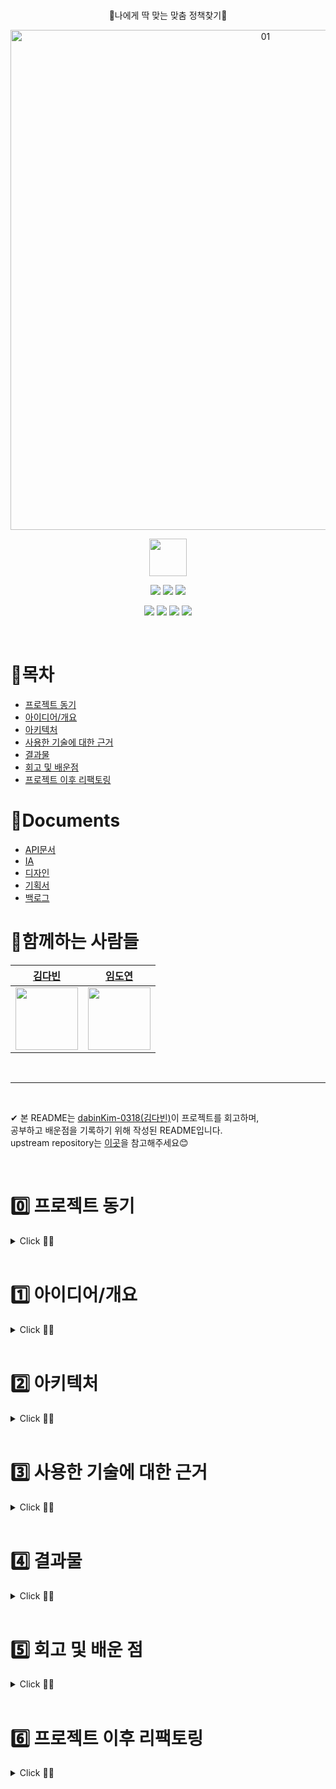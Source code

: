 
<br />
<p align='center'>
🥄나에게 딱 맞는 맞춤 정책찾기🥄
 </p>

 
<p align='center'>
<img width="800" alt="01" src="https://user-images.githubusercontent.com/84564695/180598164-f600814c-1820-43b1-afc8-6062b51060fb.png">
 </p>
 
 <p align='center'>
 <a href='https://play.google.com/store/apps/details?id=com.fork.spoonfeed'><img height="60px" src='https://play.google.com/intl/en/badges/images/generic/ko_badge_web_generic.png'/></a>
 </p>
 
<p align='center'>
    <img src="https://img.shields.io/badge/kotlin-v1.6.21-blue?logo=kotlin"/>
    <img src="https://img.shields.io/badge/Retrofit2-v2.9.0-green?logo=Retrofit2"/>
    <img src="https://img.shields.io/badge/Hilt-v2.40.5-yellow?logo=Hilt"/>
 </p>
<p align='center'>
    <img src="https://img.shields.io/badge/Moshi-v1.12.0-brightgreen?logo=Moshi"/>
    <img src="https://img.shields.io/badge/Lifecycle-v2.4.1-blue?logo=Lifecycle"/>
    <img src="https://img.shields.io/badge/OkHttp-v4.9.2-orange?logo=OkHttp"/>
    <img src="https://img.shields.io/badge/Timber-v5.0.1-blue?logo=Ttimber">
</p>

<br>

# 📌목차

- [프로젝트 동기](#reason)
- [아이디어/개요](#outline)
- [아키텍처](#structure)
- [사용한 기술에 대한 근거](#why)
- [결과물](#outputs)
- [회고 및 배운점](#learn)
- [프로젝트 이후 리팩토링](#update)


# 📌Documents
- [API문서](https://www.spoonfeed.kr/api-docs/)  
- [IA](https://www.figma.com/file/p7g2MUXTPQI099H5AhXclZ/DnD?node-id=268%3A431)
- [디자인](https://www.figma.com/file/p7g2MUXTPQI099H5AhXclZ/DnD?node-id=1030%3A12107)  
- [기획서](https://www.notion.so/21b083c5d23c41debb77ad698aaa7e65)
- [백로그](https://www.notion.so/60d9b1efc7d246b5842e1798ff1ed458?v=970b9be635df4dd985141c846728209e)



# 📌함께하는 사람들

| [김다빈](https://github.com/dabinKim-0318)                | [임도연](https://github.com/dddooo9)                |          
| ------------------------------------------------------- | -------------------------------------------------------- | 
| <img src="https://user-images.githubusercontent.com/84564695/190450439-e798897d-8049-421e-b54c-919a582a6c5d.png" width="100"> | <img src="https://user-images.githubusercontent.com/64943924/150619859-8b5f6706-3627-4b7c-a1b8-7b06a633af64.png" width="100"> | 

  <br>
  
***

<br />

✔ 본 README는 [dabinKim-0318(김다빈)](https://github.com/dabinKim-0318)이 프로젝트를 회고하며,      
공부하고 배운점을 기록하기 위해 작성된 README입니다.    
upstream repository는 [이곳](https://github.com/dnd-side-project/dnd-6th-5-android)을 참고해주세요😊      
  
  
  <br>
  
# 0️⃣ 프로젝트 동기 <a name = "reason"></a>

<details>
   <summary> Click 🙋‍♀️</summary>
<br />

- 첫 번째 대외활동이 끝난 후 팀프로젝트에 대한 아쉬움과 재미를 느껴 
- 현업 개발자, 디자이너분들과 함께 하나의 프로젝트를 완성해볼 수 있는 DND에서 안드로이드 개발자로 참여했습니다. 
- 8주간 기획부터 개발, 릴리즈까지 경험해볼 수 있었습니다.
- 개발자로서의 마인드셋, 더 좋은 코드를 짜기 위한 방법 등 프로젝트를 시작하기 전보다
- 훨씬 많이 배우고 좋은 사람들도 알아갈 수 있었던 소중한 시간이었습니다.

</details>

<br>


# 1️⃣ 아이디어/개요 <a name = "outline"></a>

<details>
   <summary> Click 🙋‍♀️</summary>
<br />



  <img width="800" src = "https://user-images.githubusercontent.com/84564695/188052319-cb84d408-84d7-4c52-bf15-d4162fa9080a.png" />   

<br><br />
 
스푼피드는, 수많은 정책들 사이에서 혼란스러운 사회초년생들에게  
***맞춤 정책 정보를 쉽고 편리하게 제공하는 서비스***입니다      

현재 제공 되는 3가지 핵심 기능은 다음과 같습니다.

✔ 연령, 소득 등의 필터링을 통해 자신이 신청할 수 있는 정책 찾기   
✔ 정책 상세 정보를 확인하고 바로 신청하러 가기  
✔ 비슷한 조건을 가진 다른 사용자의 후기를 확인하는 커뮤니티  


</details>

<br>

# 2️⃣ 아키텍처  <a name = "structure"></a>

<details>
   <summary> Click 🙋‍♀️</summary>
<br />

  <img width="300" src = "https://user-images.githubusercontent.com/84564695/184577351-59081ffd-2860-47b7-9da2-f093c633d71a.JPG" />

 팀원끼리 프로젝트 아키텍쳐에 대해 논의했고, 모바일 앱 사용자 환경을 올바르게 제공하기 위해 안드로이드 권장 아키텍쳐를 공부하고 프로젝트에 적용하기로 했습니다.  data / domain / presentation 로 layer를 나누고 패키징을 통해 관심사를 분리했습니다.  특히 권장 아키텍쳐에서 강조하는 2가지 원칙인 "UI 기반 클래스를 가볍게 하기",  "UI와 Model(모델)을 분리하기" 규칙을 잘 지키고 있는가?를 생각하며 설계하기 위해 노력했습니다. 디자인 패턴으로는, Repository Pattern 을 사용해 DataSource 캡슐화했습니다. ViewModel, LiveData 등의 Jetpack Component를 활용해 UI Controller의 과도한 책임을 막고 역할을 분리했습니다.

<p align='center'>
 <img width="900" src = "https://user-images.githubusercontent.com/84564695/187017988-ac6d085d-e9b9-4ffd-81f5-f4d64f44fade.png" />
 </p>
이전 프로젝트에서는 단순히 MVVM을 "사용"했다는 것에 그쳤던 것 같았습니다. 그래서 바통 프로젝트에서는 안드로이드 공식문서를 보고 제 나름의 언어로 해석하고 이해하며 세부적인 항목까지 공부해보고 싶다는 생각이 들었고, 아키텍쳐의 중요 개념들을 조직화하고 정리해봤습니다. 특히 UI Layer 구조, UI Layer에서 사용되는 단어의 개념을 깊게 고찰하고 고민했던 부분이 가장 기억에 남습니다. "stateHolders"는 UI State를 생성하는 역할을 하며 공식문서에서 ViewModel을 예로 들고 있습니다. "ViewModel은 StateHolders이다" 와 같은 단어의 개념을 아는게 사소한 일이라고 생각했습니다. 하지만 ViewModel안에서 정의될 UI state 개념과도 관련이 있어 전체적인 구조를 이해하는 데 매우 중요하고 개발자들 사이에서의 커뮤니케이션을 위해서도 반드시 숙지하고 있어야 하는 부분이라는 걸 깨달았습니다. 

#### 👉공부하며 작성했던 블로그 포스팅입니다!
| Bolg Link | 
| ------ |
| [[안드로이드 공식문서 파헤치기] 클린 아키텍쳐의 모든 것!](https://url.kr/8m15qg) | 
| [[안드로이드] 멀티모듈](https://url.kr/8m15qg) | 

</details>

<br>

# 3️⃣ 사용한 기술에 대한 근거  <a name = "why"></a>

<details>
   <summary> Click 🙋‍♀️</summary>
<br />

- 각 Stack의 링크를 클릭하시면 공부하며 작성했던 포스팅으로 이동합니다!

| Category | Stack  | Reason |
|:---|:---|:---|
| Jetpack Components | [Room](https://velog.io/@dabin/%EC%95%88%EB%93%9C%EB%A1%9C%EC%9D%B4%EB%93%9CSQLite) | 유저가 신고한 사용자의 id를 저장 후 컨텐츠를 필터링하기 위해 Room을 사용했습니다. 신고한 유저가 없을 경우 반드시 서버에서 데이터를 요청할 필요가 없기 때문에 local에 데이터를 저장해 사용하기로 결정했습니다. 신고 횟수에 제한이 없고 저장해야할 id의 수가 많아질 수 있다는 점을 고려해 sharedPreferences 대신 Room을 선택했습니다. |
| |[LiveData](https://velog.io/@dabin/%EC%95%88%EB%93%9C%EB%A1%9C%EC%9D%B4%EB%93%9C-%EA%B3%B5%EC%8B%9D%EB%AC%B8%EC%84%9C-%ED%8C%8C%ED%97%A4%EC%B9%98%EA%B8%B0-LiveData%EC%9D%98-%EB%AA%A8%EB%93%A0-%EA%B2%83) | 최신 data가 생명주기에 따라 자동으로 업데이트 되도록하기 위해 LiveData를 사용했습니다  |
| |[ViewModel](https://velog.io/@dabin/%EC%95%88%EB%93%9C%EB%A1%9C%EC%9D%B4%EB%93%9CviewModel-%EC%83%9D%EC%84%B1%EC%97%90-%EB%8C%80%ED%95%9C-%EA%B3%A0%EC%B0%B0) | 인스턴스가 소멸된 후 다시 onCreate 가 호출되며 인스턴스로 새로 생성되어도 데이터가 초기화되지 않도록 ViewModel을 사용했습니다. onSaveInstanceState()로 UI Data를 저장할 수도 있었겠지만, 대량의 UI Data를 복원하기에 적합하지 않다고 판단했습니다. 또한 서버, 데이터베이스에 접근하는 코드를 UI Controller와 분리하기 위해 ViewModel을 사용했습니다.
| |[DataBinding](https://velog.io/@dabin/%EC%95%88%EB%93%9C%EB%A1%9C%EC%9D%B4%EB%93%9CDataBinding) | findViewById 메서드에 비해, null safety, type safety 부분에서 장점이 있는 DataBinding을 사용했습니다. ViewBinding이 DataBinding보다 퍼포먼스 효율, 용량 측면에서 장점이 있지만 DataBinding은 ViewBinding역할을 할 수 있을 뿐더러, 레이아웃에서 데이터 연결 작업을 통한 역할 분리를 위해 DataBinding을 선택했습니다. |
| Dependency Injection | Hilt | 클래스간 결합도를 낮추고 원활한 리팩토링을 위해 DI를 적용했습니다. ViewModel에 대한 의존성 주입을 구현하기 편리하고 각 컴포넌트의 라이프 사이클을 자동으로 관리해주는 Hilt를 DI Framework로 활용했습니다. Hilt가 Dagger2를 기반으로 만들어졌기 때문에 Hilt에 대한 이해를 높이기 위해 Dagger2도 함께 공부할 계획입니다 |
| Network | Retrofit | 안드로이드 통신 라이브러리의 역사를 공부하면서 Deprecated된 라이브러리들과(HttpClient 등) Volley, OkHttp, Retrofit의 장단점을 비교하며 공부했습니다. 그 결과 개인적으로는 Annotation으로 HTTP 메소드를 정의해서 사용하는 Retrofit이 전체 구조를 파악하기 더 좋은 것 같아 Retrofit을 선택했습니다. JSON을 파싱해주는 Converter 연동을 지원해주기 때문에 Gson 라이브러리와 함께 사용하기 위해 선택했습니다.    |
|  |[OkHttp3](https://velog.io/@dabin/%EC%95%88%EB%93%9C%EB%A1%9C%EC%9D%B4%EB%93%9C-Android-%ED%86%B5%EC%8B%A0-%EB%9D%BC%EC%9D%B4%EB%B8%8C%EB%9F%AC%EB%A6%AC%EC%9D%98-%EC%97%AD%EC%82%AC#android-%ED%86%B5%EC%8B%A0-%EB%9D%BC%EC%9D%B4%EB%B8%8C%EB%9F%AC%EB%A6%AC%EC%9D%98-%EC%97%AD%EC%82%AC) |  Intercepter를 통해 API가 통신되는 모든 활동을 모니터링하고, 서버 통신 시간을 조절하기 위해 사용했습니다. 또한 Retrofit2을 사용했기 때문에, Retrofit2가 의존하는 OkHttp3를 함께 사용하는게 좋겠다고 생각했습니다. |
| Asynchronous Processing | [Coroutine](https://velog.io/@dabin/%EC%95%88%EB%93%9C%EB%A1%9C%EC%9D%B4%EB%93%9C-%EC%BD%94%EB%A3%A8%ED%8B%B4-%EC%8B%A4%EC%8A%B5) | api요청 시 callback을 사용하지 않고 비동기 처리를 하기 위해 Coroutine을 사용했습니다.  직관적인 함수 사용을 통해 코드의 가독성도 높일 수 있었습니다 |
| Third Party Library | Social Login | 사용자의 회원가입 과정의 번거로움을 피하기 위해 네이버, 카카오 SDK를 사용해 소셜 로그인을 구현했습니다. |
|  | Lottie | 스플래시 화면에서 애니메이션 처리가 필요했고, 고품질 애니메이션을 처리할 때 발생할 수 있는 OOM을 피하기 위해 애니메이션 라이브러리를 사용하기로 결정했습니다. 그중 백터 기반이라 용량이 적고 적용이 간단한 Lottie라이브러리를 활용했습니다. |
|  |Timber | 릴리즈 버전에서 로그를 출력하지 않고, 태그를 별도로 입력하지 않아도 되는 Timber을 사용해 Log를 남겼습니다 |
|  |Gson | Json형식인 응답 데이터를 java로 파싱하기 위해 Gson라이브러리를 사용했습니다.  |
| Strategy | Git Flow |   </li> <li><a href="https://github.com/dnd-side-project/dnd-6th-5-android/wiki/%EB%B8%8C%EB%9E%9C%EC%B9%98-%EC%A0%84%EB%9E%B5">브랜치 전략</a></li> <li><a href="https://github.com/dnd-side-project/dnd-6th-5-android/wiki/%EC%BD%94%EB%93%9C-%EC%BB%A8%EB%B2%A4%EC%85%98">코드 컨벤션</a></li>  <li><a href="https://github.com/dnd-side-project/dnd-6th-5-android/wiki/%EC%BB%A4%EB%B0%8B-%EC%BB%A8%EB%B2%A4%EC%85%98">커밋 컨벤션</a> |
| CI/CD | GitHub Action| Github Action으로 Build 과정을 검사했습니다. develop 브랜치로 병합 이후 발생한 손상을 즉시 해결 함으로 추후 손상을 해결하는 시간을 줄였습니다. |
| Other Tool | Slack, Notion, Figma, Postman | 팀원간 이슈 알림을 위해 Slack을 사용했고, 작업 진행상황공유와 디자인 작업, 백엔드 파트원과의 커뮤니케이션 등을 위해 해당 Tool들을 사용했습니다 |

</details>


<br>

# 4️⃣ 결과물  <a name = "outputs"></a>

<details>
   <summary> Click 🙋‍♀️</summary>
<br />

### 홈, 맞춤 정책 찾기   

https://user-images.githubusercontent.com/84564695/180599170-e25d2752-1d93-4700-90eb-12dd085dfacd.mp4

- 홈
  - 맞춤 정책 찾으러가기     
  - 전체, 주거, 금융 카테고리 별 정책 리스트 보기 
  - 관심있는 정책 모아보기  
- 맞춤 정책 찾기
  - 나이, 혼인여부, 재직여부, 회사규모, 중위소득, 연소득, 순자산, 세대주 여부 등의 필터링    
  - 맞춤정책 찾기 완료 다이어로그


### 맞춤 정책 자세히보기
https://user-images.githubusercontent.com/84564695/180598776-b9f9fc54-3eaa-4cb7-adb0-f262de9e5bfe.mp4

- 리스트
  - 맞춤정책 리스트로 확인하기     
  - 카테고리변경Bottomsheet  
  - 관심있는 맞춤정책 찜하기

- 상세페이지
  - 정책 지원내용, 신청 방법 등 확인하기    
  - 관심있는 맞춤정책 찜하기      
  - 정책 사이트 바로가기



### 커뮤니티
https://user-images.githubusercontent.com/84564695/180598819-65abf15b-cb4d-4b55-a886-6f97edbfffcd.mp4

- 게시글
  - 게시글리스트로 확인하기
  - 게시글 작성하기
  - 댓글 기능
- 검색
  - 카테고리별 게시글 검색

### 마이페이지


https://user-images.githubusercontent.com/84564695/184608951-3c1b241b-7309-47f0-a319-a1e1acfa6d84.mp4



- 개인정보 변경
- 관심정책 바로가기
- 작성한 게시글 바로가기
- 로그아웃
- 회원탈퇴
</details>


<br>

# 5️⃣ 회고 및 배운 점 <a name = "learn"></a>
<details>
   <summary> Click 🙋‍♀️</summary>
<br />

## ✔ 커뮤니케이션 부분
### ◼ 전면 온라인 회의
당시 코로나19가 매우 심각한 상황이었기에 프로젝트는 100% 온라인 회의로 진행되었습니다. 전면 온라인 회의로 진행한 프로젝트는 처음이었기에 다른 안드로이드 파트원뿐만 아니라 디자인, 백엔드 개발자 분들과의 원활한 소통을 위해 노력했습니다. 슬랙, 노션, 디스코드를 활용해 팀원들과 소통하였고 각 파트별 이슈관리 보드를 통해 작업 내역을 실시간으로 공유했습니다. 특히 클라이언트의 개발 진행상황을 표시하기 위해 [백로그](https://www.notion.so/60d9b1efc7d246b5842e1798ff1ed458?v=970b9be635df4dd985141c846728209e)를 작성하고 담당자, 구현여부를 작성했습니다. 클라이언트와 백엔드 개발자들이 개발과 관련된 부분에서 빠르게 소통할 수 있도록 개발자 단톡방을 따로 만들어 기술적인 문제에 신속하고 피드백할 수 있었습니다.

<br />

## ✔ 기술적인 부분
### ◼ Github Action Build Check CI 작성
반복되는 병합 과정에서 기존 Application을 손상시키지 않도록 확인하기 위해 Github Action을 이용했습니다. 중간, 최종 발표등의 데드라인이 정해진 프로젝트였기 때문에 Develop Branch에 급하게 들어오는 병합 내용에 다양한 Build 에러가 많았습니다. 이를 통한 손상을 줄이고자 Github Action으로 Build 과정을 검사했습니다. 병합 이후 발생한 손상을 즉시 해결 함으로 추후 손상을 해결하는 시간을 줄이고 개발에 집중할 수 있었습니다.

<br />

### ◼ 사용자 관점에서 코드 작성하기
개발을 하면서 단순히 기능구현에만 목적을 두고 코드를 작성하기 보다 '내가 사용자라면 이부분이 불편하지 않을까?', '여기를 개선하면 조금 더 편리하게 사용할 수 있지 않을까?'같은 생각을 하면서 개발에 임했습니다. 아이템을 정렬하는 BottomSheetDialog에서 항목 선택을 마친 후 X를 누를 때 딜레이되는 순간이 없어서 마지막에 어떤 항목을 선택했는 지 확인하기 힘들었습니다. 그래서 BottomSheetDialog가 dismiss될 때 약간의 딜레이가 되는 기능을 추가하는 등 사소한 부분이라도 사용자 관점에서 고민하며 더 나은 방법을 고민했습니다.

<br />

### ◼ 아쉬운 점- 성능 개선에 대한 고민
프로젝트에서 RecyclerView를 사용하는 화면이 많았습니다. 정책 리스트를 불러오는 화면에서 버벅이는 현상을 발견하였고, 프로젝트 이후 NestedScrollView안에 RecyclerView를 사용한 해 RecyclerView의 재활용 매커니즘이 동작하지 않아 생긴 문제라는 것을 알게됐습니다. 이를 계기로 지금까지 "동작하는 코드"에만 집중하고, "성능 최적화"에 대한 고민은 하지 않았다는 걸 깨닫게 되었습니다. 그래서 사용하는 기술의 동작방식을 깊게 공부하며 성능을 개선시킬 수 있는 부분을 고민하고 적용하기 위해 노력하게 되었습니다.

#### 👉공부하며 작성했던 블로그 포스팅입니다!
| Bolg Link | 
| ------ | 
| [[안드로이드 공식문서 파헤치기] ScrollView, NestedScrollView, ConcatAdapter의 모든 것!](https://velog.io/@dabin/%EC%95%88%EB%93%9C%EB%A1%9C%EC%9D%B4%EB%93%9C-%EA%B3%B5%EC%8B%9D%EB%AC%B8%EC%84%9C-%ED%8C%8C%ED%97%A4%EC%B9%98%EA%B8%B0-ScrollView-NestedScrollView%EC%9D%98-%EB%AA%A8%EB%93%A0-%EA%B2%83) | 

<br />

## ✔ 개인적인 성장
### ◼ 기획 경험
DND는 프론트, 백엔드, 디자이너 포지션으로 이루어져있기 때문에 PM없이 하나의 서비스를 만들어야했습니다.
개발자와 디자이너 모두 기획에 참여하기 때문에 기획단계에서 저절로 기능구현의 난도와, 기간 내에 구현할 수 있는지와 같은 가능성을 고려하며 프로젝트에 임했습니다. 이전에는 어느정도 완성된 와이어프레임, IA를 보면서 더 '나은' 기획 방향을 고민하는 철저한 개발자 포지션이었다면, 이번 프로젝트에서는 아이디어 도출 즉, 맨바닥부터 '함께' 기획해야했기 때문에 기획, UI&UX에 대한 지식이 필요하다고 생각했습니다. 개발만 했다면 몰랐을 '사용자 편의성', '유저이탈을 방지하는 디자인' 등을 고민하게 되면서 UI&UX에 대한 공부욕심이 생겨 틈틈히 개인공부를 진행했습니다. 기획자의 눈으로 프로젝트를 바라볼 수 있는 눈이 생긴 것 같은 느낌이었고, 개발자도 유저 플로우를 함께 고민하며 더 좋은 사용자 경험을 제공하기 위해 노력해야겠다고 생각했습니다.

<br />

### ◼ 팀원으로부터의 배움
DND를 하면서 저보다 실력있고 경험이 많은 팀원분과 함께 프로젝트를 진행하는 경험을 했습니다. 매번 그 분의 코드에 감탄하고, 나라면 이 기능을 어떻게 구현했을까? 생각하고 비교도 해보면서 스스로 공부할 수 있는 기회가 많았습니다. 특히 SOPT29기 APPJAM에서 공식 프로젝트 기간 동안은 MVC패턴으로 프로젝트를 완성했었기 때문에 해당 프로젝트에서 MVVM아키텍쳐를 처음 적용해봤습니다. 팀원분과 아키텍쳐를 어떻게 적용할 지, 폴더링 및 Util 관리는 어떻게 할지 등 많은 논의를 하면서 MVVM에 대한 이해도 깊어지고 아키텍쳐에 대해 많은 지식을 쌓을 수 있던 경험이었습니다. 실력있고 열정있는 팀원과 함께 프로젝트를 한다는 건 다른 팀원의 성장에도 큰 도움이 된다는 걸 알았고, 저 역시 제가 아는 지식을 다른 팀원들에게 더 많이 나눠주고 공유해야겠다고 다짐한 계기였습니다.


## 👉프로젝트 이후 공부한 내용
앞서 "기술적인 부분"에서 아쉬웠던 내용을 프로젝트가 끝난 이후에 공부하고 포스팅했습니다.
| Problem | Blog Link |
| ------ | ------ |
| 안드로이드 권장 아키텍쳐 | [https://velog.io/@dabin/%EC%95%88%EB%93%9C%EB%A1%9C%EC%9D%B4%EB%93%9C-94xy7yo3] |
| RecyclerView 중첩 스크롤  | [https://velog.io/@dabin/%EC%95%88%EB%93%9C%EB%A1%9C%EC%9D%B4%EB%93%9CRecycle-View] |


</details>

<br>


# 6️⃣ 프로젝트 이후 리팩토링 <a name = "update"></a>

<details>
   <summary> Click 🙋‍♀️</summary>
<br />

## ✔ Fragment 기본 생성자 사용

- 안드로이드에 의해서 프래그먼트가 복원될 때는 프래그먼트의 기본 생성자를 호출하기 때문에 오버로딩된 생성자의 호출이 보장되지 않는것을 예방하기 위해
생성자를 오버로딩하지 않고 생성 시 파라미터를 Bundle에 담아 setArgument() 함수를 호출하는 방식을 사용했습니다

```kotlin

  //showUserBottomDialog
  private fun showUserBottomDialog(commentPk: Int) {
            val bottomDialogReportUser = BottomDialogReport().apply {
                arguments = bundleOf(CommunityPostActivity.REPORT_COMMENT_PK to commentPk)
            }
            ...
        }
        
  //BottomDialogReport
  class BottomDialogReport :
    BaseViewUtil.BaseCategoryBottomDialogFragment<FragmentBottomDialogReportUserBinding>(R.layout.fragment_bottom_dialog_report_user) {
      ...
    }

```

  <br/><br/>  

## ✔ Log를 Timber라이브러리로 변경 
- Release 상태에서 Log를 출력하고 싶지 않아 방법을 찾던 중,  Android의 Log 클래스 위에 구축된 로깅 유틸리티 클래스인 Timber 라이브러리를 알게되어 리팩토링하며 적용했습니다

```kotlin
private fun checkedSwitch() {
        with(binding) {
            ctl1.setOnClickListener {
                Log.e("checkedSwitch","모두 동의하기 클릭")
            Timber.d("checkedSwitch","모두 동의하기 클릭")
                cbSignupTermsConditionAllAgree.isChecked = !cbSignupTermsConditionAllAgree.isChecked
                if (cbSignupTermsConditionAllAgree.isChecked) {
                    setAllChecked()
                }
            }
         }
        ...
  }
```
  <br/><br/>  

## ✔  RecyclerView ViewHolder inner class 변경
```kotlin
  inner class MyLikePolicyHomeViewHolder(private val binding: ItemInterastedPolicyBinding) : RecyclerView.ViewHolder(binding.root) {
        fun onBind(data: ResponseUserLikePolicyData.Data.Policy) {
           ...
        }
```
- 메모리 누수에 대해 공부하던 중 inner class 사용 시 불필요한 outer class 참조로 메모리 누수가 발생할 수 있다는 것을 알게되었습니다

```kotlin
   class MyLikePolicyHomeViewHolder(private val binding: ItemInterastedPolicyBinding) : RecyclerView.ViewHolder(binding.root) {
        fun onBind(data: ResponseUserLikePolicyData.Data.Policy) {
           ...
        }
```
- RecyclerView의 ViewHolder를 inner class로 정의하고 있었는데 반드시 inner class로 사용할 이유가 없었기 때문에 nested class로 변경했습니다
  <br/><br/>  

## ✔  UI Controller에서 UI State를 조작하는 코드 수정
```kotlin
     private fun setObserver() {
        communityPostViewModel.postDetailData.observe(this) {
            setCategoryBackground(it.category)
            if (it.author == communityPostViewModel.getUserData()?.nickname) setPostEditWriterClickListener()
            else setPostEditUserClickListener()
        }
     ...
  }
```
  - 게시글의 작성자 닉네임과와 유저의 닉네임 여부 일치로 게시글 더보기 버튼을 클릭했을 때 이벤트 로직 분기 처리가 필요했습니다
  - 안드로이드 권장 아키텍쳐를 다시 공부한 이후, 해당 코드는 UI Controller가 Data를 직접 가공하고 있어 "관심사 분리"에서 벗어난 코드임을 알게됐습니다
```kotlin
      private fun setObserver() {
       communityPostViewModel.isWriter.observe(this) { writer ->
            if (writer) setPostEditWriterClickListener()
            else setPostEditUserClickListener()
        }
```
  - CommunityPostViewModel에서 게시글 작성자 여부를 Boolean형 데이터로 저장하는 LiveData를 선언한 후, 작성자 여부 분기처리 비즈니스 로직을 작성했습니다
  - UI Controller인 CommunityPostActivity에서는 isWriter 의 true/false에 따라 클릭 이벤트를 수동적으로 업데이트하는 역할만을 담당합니다.
  
  <br/><br/>  
  
## ✔  경계 조건 캡슐화
  ```kotlin
     private fun setRegisterForActivityResult() {
        registerForActivity =
            registerForActivityResult(ActivityResultContracts.StartActivityForResult()) { activityResult ->
              
              ...
  
              //변경전
              if (activityResult.data?.getStringExtra(CommunityPostInfoUpdateActivity.INFO_NOT_UPDATE_RESULT_KEY) == null) {
                   ...
                } else Toast.makeText(this, "상세정보를 확인해주세요", Toast.LENGTH_SHORT).show()
  
             //변경후
              if (checkFromInfo(activityResult)) {
                   ...
                } else Toast.makeText(this, "상세정보를 확인해주세요", Toast.LENGTH_SHORT).show()
            }
    }
  ```
-  if문의 조건으로 사용되는 코드가 복잡한 경우 함수로 만들어 가독성 좋게 수정하였습니다.
  
  <br/><br/>  

## ✔  intent를 보내는 보일러 플레이트 코드 개선
```kotlin
private fun initClick() {
        with(binding) {
            ivHomeAllBackground.setOnClickListener {
                val intent = Intent(requireContext(), PolicyListActivity::class.java).let {
                    it.putExtra(CATEGORY, ALL)
                }
                startActivity(intent)
            }
            ivHomeDwellingBackground.setOnClickListener {
                val intent = Intent(requireContext(), PolicyListActivity::class.java).let {
                    it.putExtra(CATEGORY, DWELLING)
                }
                startActivity(intent)
            }
            ivHomeFinanceBackground.setOnClickListener {
                val intent = Intent(requireContext(), PolicyListActivity::class.java).let {
                    it.putExtra(CATEGORY, FINANCE)
                }
                startActivity(intent)
            }
          ...
        }
    }

```
- Home 화면에서 전체/주거/금융 카테고리 클릭시 정책 리스트 화면으로 이동되는 플로우에서, intent를 보내는 보일러 플레이트 코드를 개선할 수 있겠다는 생각이 들었습니다
  <br/><br/>  
```kotlin
//PolicyListActivity
class PolicyListActivity :
    BaseViewUtil.BaseAppCompatActivity<ActivityPolicyListBinding>(R.layout.activity_policy_list) {
    
      ...
    companion object {
        const val CATEGORY = "CATEGORY"

        fun start(context: Context, category: String) {
            val intent = Intent(context, PolicyListActivity::class.java).putExtra(CATEGORY, category)
            context.startActivity(intent)
        }
      }
    }
    
//HomeFragment
private fun initClick() {
        with(binding) {
            ivHomeAllBackground.setOnClickListener { PolicyListActivity.start(requireContext(), ALL) }
            ivHomeDwellingBackground.setOnClickListener { PolicyListActivity.start(requireContext(), DWELLING) }
            ivHomeFinanceBackground.setOnClickListener { PolicyListActivity.start(requireContext(), FINANCE) }
   }
```
- intent를 받는 PolicyListActivity 에서 companion oboject 블럭 안에 `start(context: Context, category: String)` 메서드를 선언했습니다
- 외부에서 `start(context: Context, category: String)` 메서드를 여러번 호출해야 하고 인스턴스 생성 없이 사용하기 위해 companion oboject 블럭 안에서 사용했습니다.
- start라는 메서드 네이밍을 통해 클릭 이벤트 발생 시 PolicyListActivity로 이동된다는 것을 직관적으로 알 수 있도록 코드를 작성했습니다.
  <br/><br/>  
## ✔  inflater 중복 생성 방지
```kotlin
   override fun onCreateViewHolder(parent: ViewGroup, viewType: Int): MyLikePolicyAdapter.MyLikePolicyHomeViewHolder {
        val binding = ItemInterastedPolicyBinding.inflate(LayoutInflater.from(parent.context), parent, false)
      
        return MyLikePolicyHomeViewHolder(binding)
    }

```
- RecyclerView를 사용하던 중 ViewHolder가 Create될 때 마다 inflater가 매번 생성되는 것을 개선할 수 있겠다고 생각했습니다

```kotlin
 private lateinit var inflater: LayoutInflater //전역 변수로 선언

   override fun onCreateViewHolder(parent: ViewGroup, viewType: Int): MyLikePolicyAdapter.MyLikePolicyHomeViewHolder {
          if (!::inflater.isInitialized) //변수를 객체로 엑세스하여 객체에 대한 속성 참조
            inflater = LayoutInflater.from(parent.context)
            
        val binding = ItemInterastedPolicyBinding.inflate(inflater, parent, false)
      
        return MyLikePolicyHomeViewHolder(binding)
    }

```
- 코틀린 표준 라이브러리에서 제공하는 함수인 isInitialized을 사용해 지연 초기화 속성이 초기화되었는지 검사했습니다.
- inflater의 할당 여부를 확인하고, 중복 생성을 방지했습니다.

  <br/><br/>  

</details>

